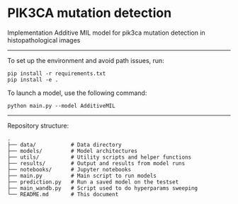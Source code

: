 PIK3CA mutation detection
==============================

Implementation Additive MIL model for pik3ca mutation detection in histopathological images

-------
To set up the environment and avoid path issues, run:
```
pip install -r requirements.txt
pip install -e .
```

To launch a model, use the following command:
```
python main.py --model AdditiveMIL
```
-------
Repository structure:
```
.
├── data/           # Data directory
├── models/         # Model architectures
├── utils/          # Utility scripts and helper functions
├── results/        # Output and results from model runs
├── notebooks/      # Jupyter notebooks
├── main.py         # Main script to run models
├── prediction.py   # Run a saved model on the testset
├── main_wandb.py   # Script used to do hyperparams sweeping
└── README.md       # This document
```


